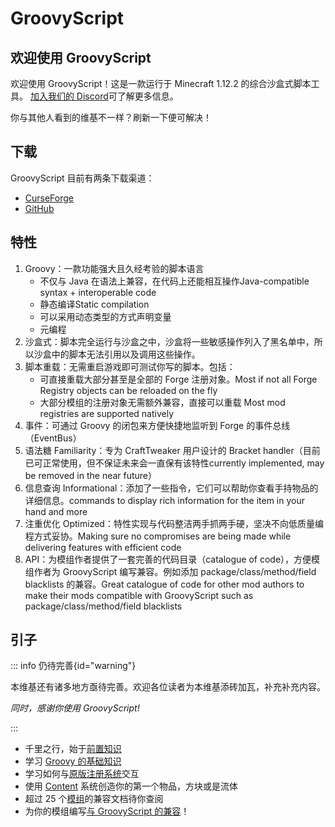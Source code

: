 # GroovyScript

## 欢迎使用 GroovyScript

欢迎使用 GroovyScript！这是一款运行于 Minecraft 1.12.2 的综合沙盒式脚本工具。
[加入我们的 Discord](https://discord.com/invite/m53yxTjjKM)可了解更多信息。

你与其他人看到的维基不一样？刷新一下便可解决！

## 下载

GroovyScript 目前有两条下载渠道：

- [CurseForge](https://www.curseforge.com/minecraft/mc-mods/groovyscript)
- [GitHub](https://github.com/CleanroomMC/GroovyScript/releases)

## 特性

1. Groovy：一款功能强大且久经考验的脚本语言
   - 不仅与 Java 在语法上兼容，在代码上还能相互操作Java-compatible syntax + interoperable code
   - 静态编译Static compilation
   - 可以采用动态类型的方式声明变量
   - 元编程
2. 沙盒式：脚本完全运行与沙盒之中，沙盒将一些敏感操作列入了黑名单中，所以沙盒中的脚本无法引用以及调用这些操作。
3. 脚本重载：无需重启游戏即可测试你写的脚本。包括：
   - 可直接重载大部分甚至是全部的 Forge 注册对象。Most if not all Forge Registry objects can be reloaded on the fly
   - 大部分模组的注册对象无需额外兼容，直接可以重载 Most mod registries are supported natively
4. 事件：可通过 Groovy 的闭包来方便快捷地监听到 Forge 的事件总线（EventBus）
5. 语法糖 Familiarity：专为 CraftTweaker 用户设计的 Bracket handler（目前已可正常使用，但不保证未来会一直保有该特性currently implemented, may be removed in the near future）
6. 信息查询 Informational：添加了一些指令，它们可以帮助你查看手持物品的详细信息。commands to display rich information for the item in your hand and more
7. 注重优化 Optimized：特性实现与代码整洁两手抓两手硬，坚决不向低质量编程方式妥协。Making sure no compromises are being made while delivering features with efficient code
8. API：为模组作者提供了一套完善的代码目录（catalogue of code），方便模组作者为 GroovyScript 编写兼容。例如添加 package/class/method/field blacklists 的兼容。Great catalogue of code for other mod authors to make their mods compatible with GroovyScript such as package/class/method/field blacklists

## 引子

::: info 仍待完善{id="warning"}

本维基还有诸多地方亟待完善。欢迎各位读者为本维基添砖加瓦，补充补充内容。

_同时，感谢你使用 GroovyScript!_

:::

- 千里之行，始于[前置知识](./getting_started.md)
- 学习 [Groovy 的基础知识](./groovy/index.md)
- 学习如何与[原版注册系统](./minecraft/index.md)交互
- 使用 [Content](./content/index.md) 系统创造你的第一个物品，方块或是流体
- 超过 25 个[模组](./mods/index.md)的兼容文档待你查阅
- 为你的模组编写[与 GroovyScript 的兼容](./external_compat.md)！
